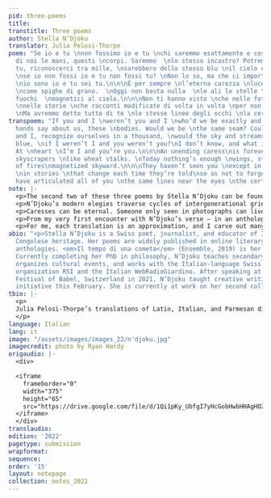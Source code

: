 ```yaml
---
pid: three-poems
title: 
transtitle: Three poems
author: Stella N’Djoku
translator: Julia Pelosi-Thorpe
poem: "Se io e tu \nnon fossimo io e tu \nchi saremmo esattamente e cosa \ndirebbero
  di noi le mani, questi \ncorpi. Saremmo  \nlo stesso incastro? Potremmo, \nio e
  tu, riconoscerci tra mille, \nsarebbero dello stesso blu \nil cielo e le correnti,
  \nse io non fossi io e tu non fossi tu? \nNon lo so, ma che ci importa? \nIn fondo
  \nio sono io e tu sei tu.\n\n\nÈ per sempre \nl’eterna carezza \nluce, grattacieli
  \ncome spighe di grano.  \nOggi non basta nulla  \nle ali le stelle \nl’agosto di
  fuochi  \nmagnetici al cielo.\n\n\nNon ti hanno visto \nche nelle foto a colori
  \nnelle storie \nche racconti modificate di volta in volta \nper non dimenticare.
  \nMa avremmo detto tutto di te \nle stesse linee degli occhi \nla certezza di esistere."
transpoem: "If you and I \nweren’t you and I \nwho’d we be exactly and what would\nour
  hands say about us, these \nbodies. Would we be \nthe same seam? Could we, \nyou
  and I, recognize ourselves in a thousand, \nwould the sky and streams be the  \nsame
  blue, \nif I weren’t I and you weren’t you?\nI don’t know, and what is it to us?
  At \nheart \nI’m I and you’re you.\n\n\nAn unending caress\nis forever \nlight,
  skyscrapers \nlike wheat stalks. \nToday nothing’s enough \nwings, stars,\nan August
  of fires\nmagnetized skyward.\n\n\nThey haven’t seen you \nexcept in color photos
  \nin stories \nthat change each time they’re told\nso as not to forget. \nBut we’d
  have articulated all of you \nthe same lines near the eyes \nthe certainty of existing."
note: |-
  <p>The second two of these three poems by Stella N’Djoku can be found in her debut collection <em>Il tempo di una cometa</em> (Edizioni Ensemble, 2019). The first poem forms part of the new book she is assembling.</p>
  <p>N’Djoku’s modern elegies traverse cycles of intergenerational grief and rebirth. In these three texts, her poetic speakers question their relationships with other humans as well as with the ever-changing seasons of the natural and animal worlds. Here, flux and stasis, memory and forgetfulness, life and death, entwine.</p>
  <p>Caresses can be eternal. Someone only seen in photographs can live on through being articulated. Our organs can be composed of shells and stars.</p>
  <p>From my very first encounter with N’Djoku’s verse — in an anthology of poems responding to the pandemic (<em>Dal sottovuoto: poesie assetate d’aria</em>, Samuele Editore, April 2020) — I was enchanted. In interpreting her beautiful, elusive rhythm, I hope to match N’Djoku’s movements as closely as I can while accepting their ultimate untranslatability. It is inspiring to watch my English reach a place of such elegance through correspondence with N’Djoku’s words.</p>
  <p>For me, each translation is an approximation, and I carve out many paths initially. I find it so difficult to then choose some above others. This is one of the reasons I engage in retranslations,  revisiting the same poems with different approaches over the years. I hope to retranslate these poems one day too.</p>
abio: "<p>Stella N’Djoku is a Swiss poet, journalist, and educator of Italian and
  Congolese heritage. Her poems are widely published in online literary journals and
  anthologies. <em>Il tempo di una cometa</em> (Ensemble, 2019) is her debut collection.
  Currently completing her PhD in philosophy, N’Djoku teaches secondary school students,
  organizes cultural events, and works with the Italian-language Swiss public broadcasting
  organization RSI and the Italian WebRadioGiardino. After speaking at the Swiss Literary
  Festival of Babel, Switzerland in 2021, N’Djoku taught creative writing in the <em>L’altraLingua</em>
  initiative this February. She is currently at work on her second collection.</a></p>"
tbio: |-
  <p>
  Julia Pelosi-Thorpe’s translations of Latin, Italian, and Parmesan dialect poetry appear in the <em>Journal of Italian Translation</em>, <em>Asymptote</em>, <em>Modern Poetry in Translation</em>, the <em>Poetry Review</em>, and more.</a>
  </p>
language: Italian
lang: it
image: "/assets/images/images_22/n'djoku.jpg"
imagecredit: photo by Ryan Hardy
origaudio: |-
  <div>

  <iframe
    frameborder="0"
    width="375"
    height="65"
    src="https://drive.google.com/file/d/1Qi1pKy_UbfgI7yHcGobHwbHHAgHOZ5dt/preview">
  </iframe>
  </div>
translaudio: 
edition: '2022'
pagetype: submission
wrapformat: 
sequence: 
order: '15'
layout: notepage
collection: notes_2022
---
```

